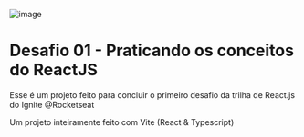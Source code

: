 ![image](https://github.com/MatDev435/desafio-01-react-ignite/assets/88013043/facd90b5-3cae-4e3c-9fa3-b41e24146959)

# Desafio 01 - Praticando os conceitos do ReactJS

Esse é um projeto feito para concluir o primeiro desafio da trilha de React.js do Ignite @Rocketseat

Um projeto inteiramente feito com Vite (React & Typescript)
